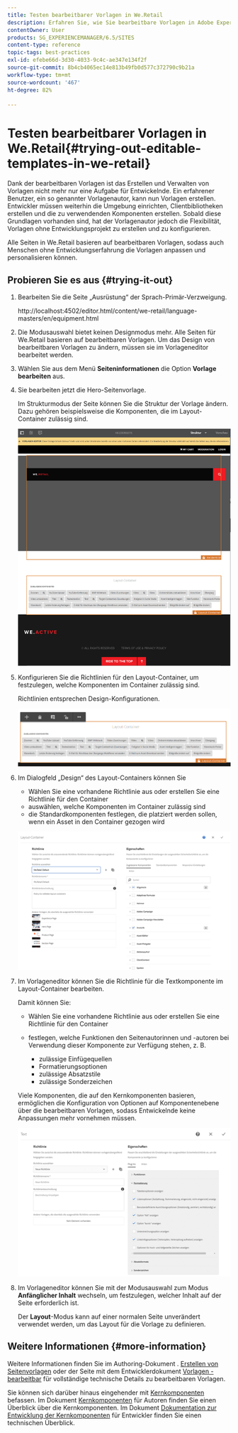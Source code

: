 ```yaml
---
title: Testen bearbeitbarer Vorlagen in We.Retail
description: Erfahren Sie, wie Sie bearbeitbare Vorlagen in Adobe Experience Manager mit We.Retail ausprobieren.
contentOwner: User
products: SG_EXPERIENCEMANAGER/6.5/SITES
content-type: reference
topic-tags: best-practices
exl-id: efebe66d-3d30-4033-9c4c-ae347e134f2f
source-git-commit: 8b4cb4065ec14e813b49fb0d577c372790c9b21a
workflow-type: tm+mt
source-wordcount: '467'
ht-degree: 82%

---
```


# Testen bearbeitbarer Vorlagen in We.Retail{#trying-out-editable-templates-in-we-retail}

Dank der bearbeitbaren Vorlagen ist das Erstellen und Verwalten von Vorlagen nicht mehr nur eine Aufgabe für Entwickelnde. Ein erfahrener Benutzer, ein so genannter Vorlagenautor, kann nun Vorlagen erstellen. Entwickler müssen weiterhin die Umgebung einrichten, Clientbibliotheken erstellen und die zu verwendenden Komponenten erstellen. Sobald diese Grundlagen vorhanden sind, hat der Vorlagenautor jedoch die Flexibilität, Vorlagen ohne Entwicklungsprojekt zu erstellen und zu konfigurieren.

Alle Seiten in We.Retail basieren auf bearbeitbaren Vorlagen, sodass auch Menschen ohne Entwicklungserfahrung die Vorlagen anpassen und personalisieren können.

## Probieren Sie es aus {#trying-it-out}

1. Bearbeiten Sie die Seite „Ausrüstung“ der Sprach-Primär-Verzweigung.

   http://localhost:4502/editor.html/content/we-retail/language-masters/en/equipment.html

1. Die Modusauswahl bietet keinen Designmodus mehr. Alle Seiten für We.Retail basieren auf bearbeitbaren Vorlagen. Um das Design von bearbeitbaren Vorlagen zu ändern, müssen sie im Vorlageneditor bearbeitet werden.
1. Wählen Sie aus dem Menü **Seiteninformationen** die Option **Vorlage bearbeiten** aus.
1. Sie bearbeiten jetzt die Hero-Seitenvorlage.

   Im Strukturmodus der Seite können Sie die Struktur der Vorlage ändern. Dazu gehören beispielsweise die Komponenten, die im Layout-Container zulässig sind.

   ![chlimage_1-138](assets/chlimage_1-138.png)

1. Konfigurieren Sie die Richtlinien für den Layout-Container, um festzulegen, welche Komponenten im Container zulässig sind.

   Richtlinien entsprechen Design-Konfigurationen.

   ![chlimage_1-139](assets/chlimage_1-139.png)

1. Im Dialogfeld „Design“ des Layout-Containers können Sie

   * Wählen Sie eine vorhandene Richtlinie aus oder erstellen Sie eine Richtlinie für den Container
   * auswählen, welche Komponenten im Container zulässig sind
   * die Standardkomponenten festlegen, die platziert werden sollen, wenn ein Asset in den Container gezogen wird

   ![chlimage_1-140](assets/chlimage_1-140.png)

1. Im Vorlageneditor können Sie die Richtlinie für die Textkomponente im Layout-Container bearbeiten.

   Damit können Sie:

   * Wählen Sie eine vorhandene Richtlinie aus oder erstellen Sie eine Richtlinie für den Container
   * festlegen, welche Funktionen den Seitenautorinnen und -autoren bei Verwendung dieser Komponente zur Verfügung stehen, z. B.

      * zulässige Einfügequellen
      * Formatierungsoptionen
      * zulässige Absatzstile
      * zulässige Sonderzeichen

   Viele Komponenten, die auf den Kernkomponenten basieren, ermöglichen die Konfiguration von Optionen auf Komponentenebene über die bearbeitbaren Vorlagen, sodass Entwickelnde keine Anpassungen mehr vornehmen müssen.

   ![chlimage_1-141](assets/chlimage_1-141.png)

1. Im Vorlageneditor können Sie mit der Modusauswahl zum Modus **Anfänglicher Inhalt** wechseln, um festzulegen, welcher Inhalt auf der Seite erforderlich ist.

   Der **Layout**-Modus kann auf einer normalen Seite unverändert verwendet werden, um das Layout für die Vorlage zu definieren.

## Weitere Informationen {#more-information}

Weitere Informationen finden Sie im Authoring-Dokument . [Erstellen von Seitenvorlagen](/help/sites-authoring/templates.md) oder der Seite mit dem Entwicklerdokument [Vorlagen - bearbeitbar](/help/sites-developing/page-templates-editable.md) für vollständige technische Details zu bearbeitbaren Vorlagen.

Sie können sich darüber hinaus eingehender mit [Kernkomponenten](/help/sites-developing/we-retail-core-components.md) befassen. Im Dokument [Kernkomponenten](https://experienceleague.adobe.com/docs/experience-manager-core-components/using/introduction.html?lang=de) für Autoren finden Sie einen Überblick über die Kernkomponenten. Im Dokument [Dokumentation zur Entwicklung der Kernkomponenten](https://helpx.adobe.com/de/experience-manager/core-components/using/developing.html) für Entwickler finden Sie einen technischen Überblick.
